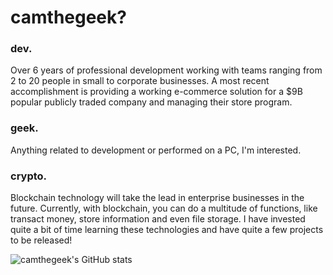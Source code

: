 # camthegeek?

### dev.

Over 6 years of professional development working with teams ranging from 2 to 20 people in small to corporate businesses. A most recent accomplishment is providing a working e-commerce solution for a $9B popular publicly traded company and managing their store program.

### geek.

Anything related to development or performed on a PC, I'm interested.

### crypto.

Blockchain technology will take the lead in enterprise businesses in the future. Currently, with blockchain, you can do a multitude of functions, like transact money, store information and even file storage. I have invested quite a bit of time learning these technologies and have quite a few projects to be released!

![camthegeek's GitHub stats](https://github-readme-stats.vercel.app/api?username=camthegeek&show_icons=true&theme=tokyonight&count_private=true) 
